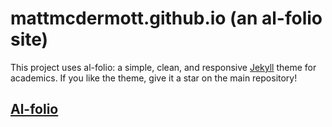 # mattmcdermott.github.io (an al-folio site)

This project uses al-folio: a simple, clean, and responsive [Jekyll](https://jekyllrb.com/) theme for academics.
If you like the theme, give it a star on the main repository!

## [Al-folio](https://github.com/alshedivat/al-folio)